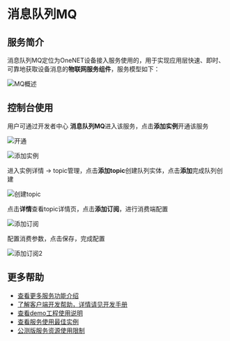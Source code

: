 # 消息队列MQ

## 服务简介

消息队列MQ定位为OneNET设备接入服务使用的，用于实现应用层快速、即时、可靠地获取设备消息的**物联网服务组件**，服务模型如下：

![MQ概述](/images/mq/MQ概述new.png)


## 控制台使用

用户可通过开发者中心 **消息队列MQ**进入该服务，点击**添加实例**开通该服务

![开通](/images/mq/MQ入口.png)

![添加实例](/images/mq/添加实例.jpg)

进入实例详情 -> topic管理，点击**添加topic**创建队列实体，点击**添加**完成队列创建

![创建topic](/images/mq/3.png)

点击**详情**查看topic详情页，点击**添加订阅**，进行消费端配置

![添加订阅](/images/mq/4.png)

配置消费参数，点击保存，完成配置

![添加订阅2](/images/mq/5.png)


## 更多帮助

- [查看更多服务功能介绍](https://open.iot.10086.cn/doc/mq/book/introduce/introduce.html)
- [了解客户端开发帮助，详情请见开发手册](https://open.iot.10086.cn/doc/mq/book/develop-manual/msg-consume.html)
- [查看demo工程使用说明](https://open.iot.10086.cn/doc/mq/book/develop-manual/demo-proect/java.html)
- [查看服务使用最佳实例](https://open.iot.10086.cn/doc/mq/book/example/connect-sub.html)
- [公测版服务资源使用限制](https://open.iot.10086.cn/doc/mq/book/introduce/limit.html)

